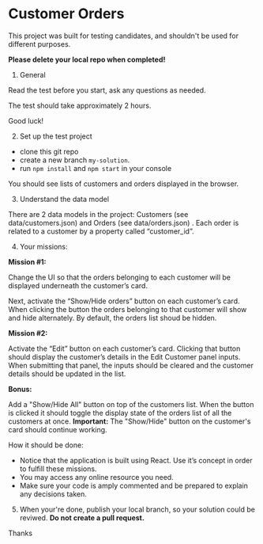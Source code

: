 # Customer Orders

This project was built for testing candidates, and shouldn't be used for different purposes.

**Please delete your local repo when completed!**

1.	General

Read the test before you start, ask any questions as needed.

The test should take approximately 2 hours.

Good luck!

2.	Set up the test project

 - clone this git repo
 - create a new branch `my-solution`.
 - run	`npm install` and `npm start` in your console

You should see lists of customers and orders displayed in the browser.

3.	Understand the data model

There are 2 data models in the project: Customers (see data/customers.json) and Orders (see data/orders.json) . Each order is related to a customer by a property called “customer_id”.

4.	Your missions:

**Mission #1:**

Change the UI so that the orders belonging to each customer will be displayed underneath the customer’s card.

Next, activate the “Show/Hide orders” button on each customer’s card. When clicking the button the orders belonging to that customer will show and hide alternately. By default, the orders list shoud be hidden.

**Mission #2:**

Activate the “Edit” button on each customer’s card. Clicking that button should display the customer’s details in the Edit Customer panel inputs. When submitting that panel, the inputs should be cleared and the customer details should be updated in the list.

**Bonus:**

Add a "Show/Hide All" button on top of the customers list. When the button is clicked it should toggle the display state of the orders list of all the customers at once. **Important:** The "Show/Hide" button on the customer's card should continue working.

How it should be done:

-	Notice that the application is built using React. Use it’s concept in order to fulfill these missions.
-	You may access any online resource you need.
-	Make sure your code is amply commented and be prepared to explain any decisions taken.

5. When your're done, publish your local branch, so your solution could be reviwed. **Do not create a pull request.**

Thanks

